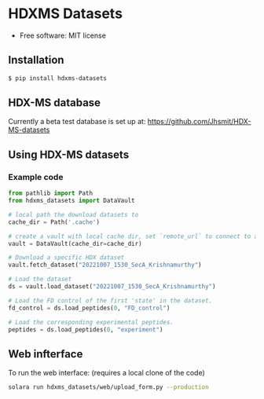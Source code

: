 # HDXMS Datasets


* Free software: MIT license

## Installation

```bash
$ pip install hdxms-datasets
```

## HDX-MS database

Currently a beta test database is set up at:
https://github.com/Jhsmit/HDX-MS-datasets

## Using HDX-MS datasets

### Example code


```python
from pathlib import Path
from hdxms_datasets import DataVault

# local path the download datasets to
cache_dir = Path('.cache')

# create a vault with local cache dir, set `remote_url` to connect to a different database
vault = DataVault(cache_dir=cache_dir)

# Download a specific HDX dataset
vault.fetch_dataset("20221007_1530_SecA_Krishnamurthy")

# Load the dataset
ds = vault.load_dataset("20221007_1530_SecA_Krishnamurthy")

# Load the FD control of the first 'state' in the dataset.
fd_control = ds.load_peptides(0, "FD_control")

# Load the corresponding experimental peptides.
peptides = ds.load_peptides(0, "experiment")

```

## Web infterface

To run the web interface:
(requires a local clone of the code)

```bash
solara run hdxms_datasets/web/upload_form.py --production
```
